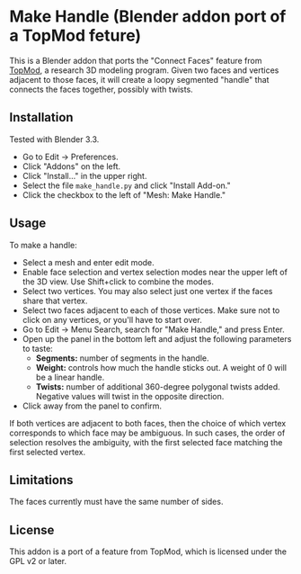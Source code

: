 # Make Handle (Blender addon port of a TopMod feture)

This is a Blender addon that ports the "Connect Faces" feature from [TopMod](http://people.tamu.edu/~ergun/research/topology/download.html), a research 3D modeling program. Given two faces and vertices adjacent to those faces, it will create a loopy segmented "handle" that connects the faces together, possibly with twists.

## Installation

Tested with Blender 3.3.

- Go to Edit -> Preferences.
- Click "Addons" on the left.
- Click "Install..." in the upper right.
- Select the file `make_handle.py` and click "Install Add-on."
- Click the checkbox to the left of "Mesh: Make Handle."

## Usage

To make a handle:

- Select a mesh and enter edit mode.
- Enable face selection and vertex selection modes near the upper left of the 3D view. Use Shift+click to combine the modes.
- Select two vertices. You may also select just one vertex if the faces share that vertex.
- Select two faces adjacent to each of those vertices. Make sure not to click on any vertices, or you'll have to start over.
- Go to Edit -> Menu Search, search for "Make Handle," and press Enter.
- Open up the panel in the bottom left and adjust the following parameters to taste:
  - **Segments:** number of segments in the handle.
  - **Weight:** controls how much the handle sticks out. A weight of 0 will be a linear handle.
  - **Twists:** number of additional 360-degree polygonal twists added. Negative values will twist in the opposite direction.
- Click away from the panel to confirm.

If both vertices are adjacent to both faces, then the choice of which vertex corresponds to which face may be ambiguous. In such cases, the order of selection resolves the ambiguity, with the first selected face matching the first selected vertex.

## Limitations

The faces currently must have the same number of sides.

## License

This addon is a port of a feature from TopMod, which is licensed under the GPL v2 or later.